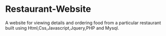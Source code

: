 # Restaurant-Website
A website for viewing details and ordering food from a particular restaurant built using Html,Css,Javascript,Jquery,PHP and Mysql.
